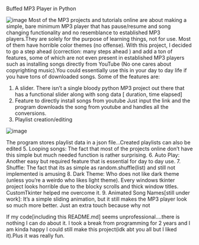 Buffed MP3 Player in Python
 




![image](https://github.com/WhisperingAuroras/Buffed-MP3-Player-Python/assets/165257220/23891321-394e-4f74-a1d8-05369be6c93b)
Most of the MP3 projects and tutorials online are about making a simple, bare minimum MP3 player that has pause/resume and song changing
functionality and no resemblance to established MP3 players.They are solely for the purpose of learning things, not for use. Most of them have horrible color themes (no offense).
With this project, I decided to go a step ahead (correction: many steps ahead ) and add a ton of features, some of which are not even present in established MP3 players such as installing songs directly from YouTube (No one cares about copyrighting music).You could essentially use this in your day to day life if you have tons of downloaded songs.
Some of the features are:
1.	A slider. There isn’t a single bloody python MP3 project out there that has a functional slider along with song data [ duration, time elapsed]
2.	Feature to directly install songs from youtube
Just input the link and the program downloads the song from youtube and handles all the conversions.
3.	Playlist creation/editing
   
   ![image](https://github.com/WhisperingAuroras/Buffed-MP3-Player-Python/assets/165257220/5f617d19-9866-4a4f-bcc4-68cae6d63af9)
  
The program stores playlist data in a json file...Created playlists can also be edited
5.	Looping songs: The fact that most of the projects online don’t have this simple but much needed function is rather surprising.
6.	Auto Play: Another easy but required feature that is essential for day to day use.
7.	Shuffle: The fact that its as simple as random.shuffle(list) and still not implemented is amusing
8.	Dark Theme: Who does not like dark theme (unless you’re a weirdo who likes light theme). Every windows tkinter project looks horrible due to the blocky scrolls and thick window titles. CustomTkinter helped me overcome it.
9.	Animated Song Names[still under work]: It’s a simple sliding animation, but it still makes the MP3 player look so much more better. Just an extra touch because why not
   
If my code[including this README.md] seems unprofessional….there is nothing I can do about it. I took a break from programming for 2 years and I am kinda happy I could still make this project(idk abt you all but I liked it).Plus it was really fun.
